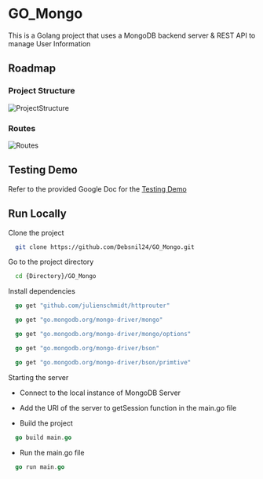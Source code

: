 # GO_Mongo

This is a Golang project that uses a MongoDB backend server & REST API to manage User Information


## Roadmap

### Project Structure
![ProjectStructure](https://github.com/user-attachments/assets/a74ae613-7ee8-4d35-b722-a81cb08ae4ae)

### Routes
![Routes](https://github.com/user-attachments/assets/7809eb27-8907-4f41-bcd5-23f7842f8c0c)


## Testing Demo

Refer to the provided Google Doc for the [Testing Demo](https://docs.google.com/document/d/e/2PACX-1vRXnNwirXxLP5v6zcG6VYxRFBDxoofnipU67XdWlSBuXQCtzAmkME3HO-GmqbTAPZV1nSYkCReyP1CI/pub)




## Run Locally

Clone the project

```bash
  git clone https://github.com/Debsnil24/GO_Mongo.git
```

Go to the project directory

```bash
  cd {Directory}/GO_Mongo
```

Install dependencies

```go
  go get "github.com/julienschmidt/httprouter"
```
```go
  go get "go.mongodb.org/mongo-driver/mongo"
```
```go
  go get "go.mongodb.org/mongo-driver/mongo/options"
```
```go
  go get "go.mongodb.org/mongo-driver/bson"
```
```go
  go get "go.mongodb.org/mongo-driver/bson/primtive"
```
Starting the server

- Connect to the local instance of MongoDB Server
- Add the URI of the server to getSession function in the main.go file 

- Build the project
```go
  go build main.go
```
- Run the main.go file
```go
  go run main.go
```


